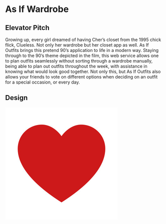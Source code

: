 # As If Wardrobe
## Elevator Pitch
Growing up, every girl dreamed of having Cher’s closet from the 1995 chick flick, Clueless. Not only her wardrobe but her closet app as well. As If Outfits brings this pretend 90’s application to life in a modern way. Staying through to the 90’s theme depicted in the film, this web service allows one to plan outfits seamlessly without sorting through a wardrobe manually, being able to plan out outfits throughout the week, with assistance in knowing what would look good together. Not only this, but As If Outfits also allows your friends to vote on different options when deciding on an outfit for a special occasion, or every day.

## Design
![alt text](./assests/heartexamples.jpeg)